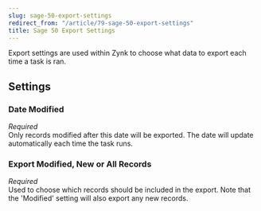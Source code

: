 ```yaml
---
slug: sage-50-export-settings
redirect_from: "/article/79-sage-50-export-settings"
title: Sage 50 Export Settings
---
```

Export settings are used within Zynk to choose what data to export each time a task is ran.

## Settings
### Date Modified
_Required_  
Only records modified after this date will be exported. The date will update automatically each time the task runs.

### Export Modified, New or All Records
_Required_  
Used to choose which records should be included in the export. Note that the 'Modified' setting will also export any new records.